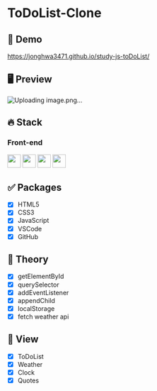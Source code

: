 # ToDoList-Clone

## 🔗 Demo
https://jonghwa3471.github.io/study-js-toDoList/

## 🖥 Preview
![Uploading image.png…]()


## 🔥 Stack

### Front-end

<img height="30" src="https://img.shields.io/badge/HTML5-E34F26?style=for-the-badge&logo=HTML5&logoColor=white" /> <img height="30" src="https://img.shields.io/badge/CSS3-1572B6?style=for-the-badge&logo=CSS3&logoColor=white"/>
<img height="30" src="https://img.shields.io/badge/Javascript-black?style=for-the-badge&logo=Javascript&logoColor=F7DF1E"/>
<img height="30" src="https://img.shields.io/badge/Github-181717?style=for-the-badge&logo=Github&logoColor=white" />

## ✅ Packages

- [x] HTML5
- [x] CSS3
- [x] JavaScript
- [x] VSCode
- [x] GitHub

## 📖 Theory

- [x] getElementById
- [x] querySelector
- [x] addEventListener
- [x] appendChild
- [x] localStorage
- [x] fetch weather api

## 📱 View

- [x] ToDoList
- [x] Weather
- [x] Clock
- [x] Quotes
